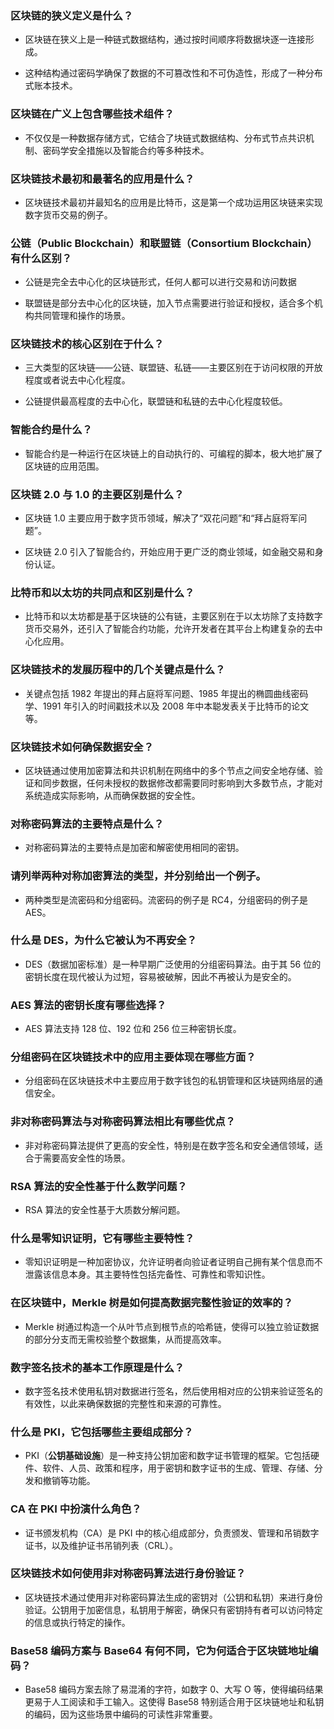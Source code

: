 ### 区块链的狭义定义是什么？

* 区块链在狭义上是一种链式数据结构，通过按时间顺序将数据块逐一连接形成。

* 这种结构通过密码学确保了数据的不可篡改性和不可伪造性，形成了一种分布式账本技术。

### 区块链在广义上包含哪些技术组件？

* 不仅仅是一种数据存储方式，它结合了块链式数据结构、分布式节点共识机制、密码学安全措施以及智能合约等多种技术。

### 区块链技术最初和最著名的应用是什么？

* 区块链技术最初并最知名的应用是比特币，这是第一个成功运用区块链来实现数字货币交易的例子。

### 公链（Public Blockchain）和联盟链（Consortium Blockchain）有什么区别？

* 公链是完全去中心化的区块链形式，任何人都可以进行交易和访问数据

* 联盟链是部分去中心化的区块链，加入节点需要进行验证和授权，适合多个机构共同管理和操作的场景。

### 区块链技术的核心区别在于什么？

* 三大类型的区块链——公链、联盟链、私链——主要区别在于访问权限的开放程度或者说去中心化程度。

* 公链提供最高程度的去中心化，联盟链和私链的去中心化程度较低。

### 智能合约是什么？

* 智能合约是一种运行在区块链上的自动执行的、可编程的脚本，极大地扩展了区块链的应用范围。

### 区块链 2.0 与 1.0 的主要区别是什么？

* 区块链 1.0 主要应用于数字货币领域，解决了“双花问题”和“拜占庭将军问题”。

* 区块链 2.0 引入了智能合约，开始应用于更广泛的商业领域，如金融交易和身份认证。

### 比特币和以太坊的共同点和区别是什么？

* 比特币和以太坊都是基于区块链的公有链，主要区别在于以太坊除了支持数字货币交易外，还引入了智能合约功能，允许开发者在其平台上构建复杂的去中心化应用。

### 区块链技术的发展历程中的几个关键点是什么？

* 关键点包括 1982 年提出的拜占庭将军问题、1985 年提出的椭圆曲线密码学、1991 年引入的时间戳技术以及 2008 年中本聪发表关于比特币的论文等。

### 区块链技术如何确保数据安全？

* 区块链通过使用加密算法和共识机制在网络中的多个节点之间安全地存储、验证和同步数据，任何未授权的数据修改都需要同时影响到大多数节点，才能对系统造成实际影响，从而确保数据的安全性。

### 对称密码算法的主要特点是什么？

* 对称密码算法的主要特点是加密和解密使用相同的密钥。

### 请列举两种对称加密算法的类型，并分别给出一个例子。

* 两种类型是流密码和分组密码。流密码的例子是 RC4，分组密码的例子是 AES。

### 什么是 DES，为什么它被认为不再安全？

* DES（数据加密标准）是一种早期广泛使用的分组密码算法。由于其 56 位的密钥长度在现代被认为过短，容易被破解，因此不再被认为是安全的。

### AES 算法的密钥长度有哪些选择？

* AES 算法支持 128 位、192 位和 256 位三种密钥长度。

### 分组密码在区块链技术中的应用主要体现在哪些方面？

* 分组密码在区块链技术中主要应用于数字钱包的私钥管理和区块链网络层的通信安全。

### 非对称密码算法与对称密码算法相比有哪些优点？

* 非对称密码算法提供了更高的安全性，特别是在数字签名和安全通信领域，适合于需要高安全性的场景。

### RSA 算法的安全性基于什么数学问题？

* RSA 算法的安全性基于大质数分解问题。

### 什么是零知识证明，它有哪些主要特性？

* 零知识证明是一种加密协议，允许证明者向验证者证明自己拥有某个信息而不泄露该信息本身。其主要特性包括完备性、可靠性和零知识性。

### 在区块链中，Merkle 树是如何提高数据完整性验证的效率的？

* Merkle 树通过构造一个从叶节点到根节点的哈希链，使得可以独立验证数据的部分分支而无需校验整个数据集，从而提高效率。

### 数字签名技术的基本工作原理是什么？

* 数字签名技术使用私钥对数据进行签名，然后使用相对应的公钥来验证签名的有效性，以此来确保数据的完整性和来源的可靠性。

### 什么是 PKI，它包括哪些主要组成部分？

* PKI（**公钥基础设施**）是一种支持公钥加密和数字证书管理的框架。它包括硬件、软件、人员、政策和程序，用于密钥和数字证书的生成、管理、存储、分发和撤销等功能。

### CA 在 PKI 中扮演什么角色？

* 证书颁发机构（CA）是 PKI 中的核心组成部分，负责颁发、管理和吊销数字证书，以及维护证书吊销列表（CRL）。

### 区块链技术如何使用非对称密码算法进行身份验证？

* 区块链技术通过使用非对称密码算法生成的密钥对（公钥和私钥）来进行身份验证。公钥用于加密信息，私钥用于解密，确保只有密钥持有者可以访问特定的信息或执行特定的操作。

### Base58 编码方案与 Base64 有何不同，它为何适合于区块链地址编码？

* Base58 编码方案去除了易混淆的字符，如数字 0、大写 O 等，使得编码结果更易于人工阅读和手工输入。这使得 Base58 特别适合用于区块链地址和私钥的编码，因为这些场景中编码的可读性非常重要。















